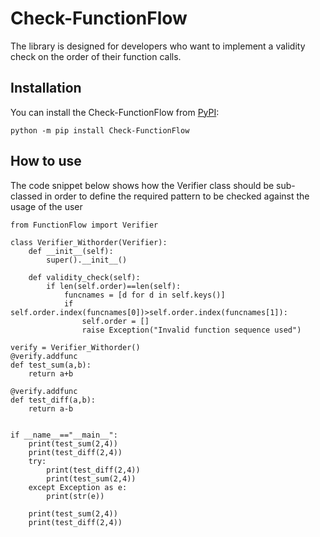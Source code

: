 # Check-FunctionFlow
The library is designed for developers who want to implement a validity check on the order of their function calls.



## Installation

You can install the Check-FunctionFlow from [PyPI](https://pypi.org/project/Check-FunctionFlow/):

    python -m pip install Check-FunctionFlow

## How to use
The code snippet below shows how the Verifier class should be sub-classed in order to define the required pattern to be checked against the usage of the user

    from FunctionFlow import Verifier

    class Verifier_Withorder(Verifier):
        def __init__(self):
            super().__init__()
            
        def validity_check(self):
            if len(self.order)==len(self):
                funcnames = [d for d in self.keys()]
                if self.order.index(funcnames[0])>self.order.index(funcnames[1]):
                    self.order = []
                    raise Exception("Invalid function sequence used")
        
    verify = Verifier_Withorder()
    @verify.addfunc
    def test_sum(a,b):
        return a+b

    @verify.addfunc
    def test_diff(a,b):
        return a-b


    if __name__=="__main__":
        print(test_sum(2,4))
        print(test_diff(2,4))
        try:
            print(test_diff(2,4))
            print(test_sum(2,4))
        except Exception as e:        
            print(str(e))
        
        print(test_sum(2,4))
        print(test_diff(2,4))

